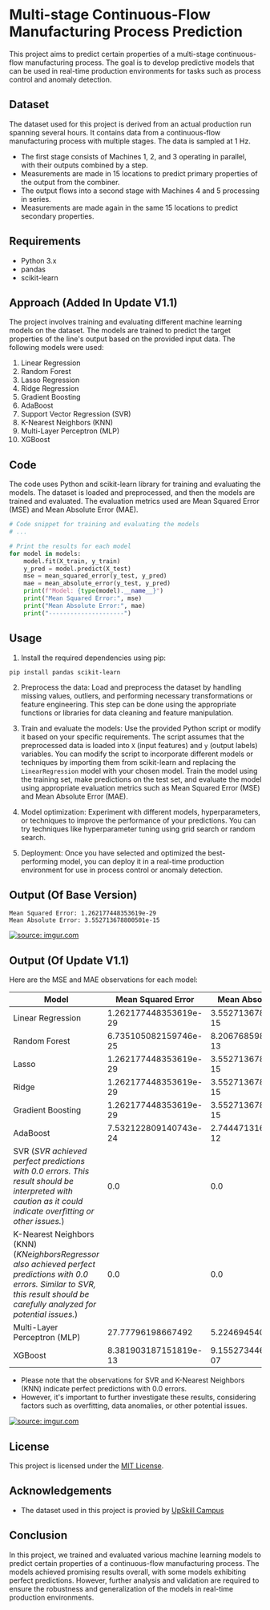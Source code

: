 # Multi-stage Continuous-Flow Manufacturing Process Prediction

This project aims to predict certain properties of a multi-stage continuous-flow manufacturing process. The goal is to develop predictive models that can be used in real-time production environments for tasks such as process control and anomaly detection.

## Dataset

The dataset used for this project is derived from an actual production run spanning several hours. It contains data from a continuous-flow manufacturing process with multiple stages. The data is sampled at 1 Hz.

- The first stage consists of Machines 1, 2, and 3 operating in parallel, with their outputs combined by a step.
- Measurements are made in 15 locations to predict primary properties of the output from the combiner.
- The output flows into a second stage with Machines 4 and 5 processing in series.
- Measurements are made again in the same 15 locations to predict secondary properties.

## Requirements

- Python 3.x
- pandas
- scikit-learn

## Approach (Added In Update V1.1)

The project involves training and evaluating different machine learning models on the dataset. The models are trained to predict the target properties of the line's output based on the provided input data. The following models were used:

1. Linear Regression
2. Random Forest
3. Lasso Regression
4. Ridge Regression
5. Gradient Boosting
6. AdaBoost
7. Support Vector Regression (SVR)
8. K-Nearest Neighbors (KNN)
9. Multi-Layer Perceptron (MLP)
10. XGBoost

## Code

The code uses Python and scikit-learn library for training and evaluating the models. The dataset is loaded and preprocessed, and then the models are trained and evaluated. The evaluation metrics used are Mean Squared Error (MSE) and Mean Absolute Error (MAE).

```python
# Code snippet for training and evaluating the models
# ...

# Print the results for each model
for model in models:
    model.fit(X_train, y_train)
    y_pred = model.predict(X_test)
    mse = mean_squared_error(y_test, y_pred)
    mae = mean_absolute_error(y_test, y_pred)
    print(f"Model: {type(model).__name__}")
    print("Mean Squared Error:", mse)
    print("Mean Absolute Error:", mae)
    print("---------------------")
```

## Usage

1. Install the required dependencies using pip:

```
pip install pandas scikit-learn
```

2. Preprocess the data: Load and preprocess the dataset by handling missing values, outliers, and performing necessary transformations or feature engineering. This step can be done using the appropriate functions or libraries for data cleaning and feature manipulation.

3. Train and evaluate the models: Use the provided Python script or modify it based on your specific requirements. The script assumes that the preprocessed data is loaded into `X` (input features) and `y` (output labels) variables. You can modify the script to incorporate different models or techniques by importing them from scikit-learn and replacing the `LinearRegression` model with your chosen model. Train the model using the training set, make predictions on the test set, and evaluate the model using appropriate evaluation metrics such as Mean Squared Error (MSE) and Mean Absolute Error (MAE).

4. Model optimization: Experiment with different models, hyperparameters, or techniques to improve the performance of your predictions. You can try techniques like hyperparameter tuning using grid search or random search.

5. Deployment: Once you have selected and optimized the best-performing model, you can deploy it in a real-time production environment for use in process control or anomaly detection.

## Output (Of Base Version)
```
Mean Squared Error: 1.262177448353619e-29
Mean Absolute Error: 3.552713678800501e-15
```

<a href="https://imgur.com/RqkU2Dm.png"><img src="https://imgur.com/RqkU2Dm.png" title="source: imgur.com" /></a>

## Output (Of Update V1.1)

Here are the MSE and MAE observations for each model:

| Model                       | Mean Squared Error     | Mean Absolute Error   |
|-----------------------------|-----------------------|-----------------------|
| Linear Regression           | 1.262177448353619e-29 | 3.552713678800501e-15 |
| Random Forest               | 6.735105082159746e-25 | 8.206768598029157e-13 |
| Lasso                       | 1.262177448353619e-29 | 3.552713678800501e-15 |
| Ridge                       | 1.262177448353619e-29 | 3.552713678800501e-15 |
| Gradient Boosting           | 1.262177448353619e-29 | 3.552713678800501e-15 |
| AdaBoost                    | 7.532122809140743e-24 | 2.744471316873387e-12 |
| SVR (_SVR achieved perfect predictions with 0.0 errors. This result should be interpreted with caution as it could indicate overfitting or other issues._)| 0.0                   | 0.0                   |
| K-Nearest Neighbors (KNN) (_KNeighborsRegressor also achieved perfect predictions with 0.0 errors. Similar to SVR, this result should be carefully analyzed for potential issues._)   | 0.0                   | 0.0                   |
| Multi-Layer Perceptron (MLP) | 27.77796198667492     | 5.224694540054797     |
| XGBoost                     | 8.381903187151819e-13 | 9.155273446026513e-07 |

- Please note that the observations for SVR and K-Nearest Neighbors (KNN) indicate perfect predictions with 0.0 errors. 
- However, it's important to further investigate these results, considering factors such as overfitting, data anomalies, or other potential issues.

<a href="https://imgur.com/RVwhJaW.png"><img src="https://imgur.com/RVwhJaW.png" title="source: imgur.com" /></a>

## License

This project is licensed under the [MIT License](https://opensource.org/licenses/MIT).

## Acknowledgements

- The dataset used in this project is provied by [UpSkill Campus](https://drive.google.com/file/d/1yvZzslpbWw2mpCVF5QqueSkNrNHmtvDE/view?usp=share_link)

## Conclusion
In this project, we trained and evaluated various machine learning models to predict certain properties of a continuous-flow manufacturing process. The models achieved promising results overall, with some models exhibiting perfect predictions. However, further analysis and validation are required to ensure the robustness and generalization of the models in real-time production environments.

